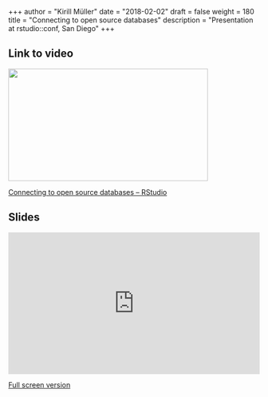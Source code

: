 +++
author = "Kirill Müller"
date = "2018-02-02"
draft = false
weight = 180
title = "Connecting to open source databases"
description = "Presentation at rstudio::conf, San Diego"
+++

## Link to video

<p><a href="https://www.rstudio.com/resources/videos/connecting-to-open-source-databases/?wvideo=yf1vdwugk5"><img src="https://embedwistia-a.akamaihd.net/deliveries/6cc6be1f7e21a6ecd6640c0068ecd86a94c235d0.jpg?image_play_button_size=2x&amp;image_crop_resized=960x540&amp;image_play_button=1&amp;image_play_button_color=4287c7e0" style="width: 400px; height: 225px;" width="400" height="225"></a></p><p><a href="https://www.rstudio.com/resources/videos/connecting-to-open-source-databases/?wvideo=yf1vdwugk5">Connecting to open source databases – RStudio</a></p>


## Slides

<div style="position:relative;padding-top:56.25%;">
  <iframe src="https://krlmlr.github.io/dbi-slides/2018-02-san-diego-rstudio-conf" frameborder="0" allowfullscreen
    style="position:absolute;top:0;left:0;width:100%;height:100%;"></iframe>
</div>

<a href="https://krlmlr.github.io/dbi-slides/2018-02-san-diego-rstudio-conf" target="_blank">Full screen version</a>
